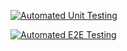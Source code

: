 [![Automated Unit Testing](https://github.com/Malkenes/social-media-client/actions/workflows/unit-test.yml/badge.svg)](https://github.com/Malkenes/social-media-client/actions/workflows/unit-test.yml)

[![Automated E2E Testing](https://github.com/Malkenes/social-media-client/actions/workflows/e2e-test.yml/badge.svg)](https://github.com/Malkenes/social-media-client/actions/workflows/e2e-test.yml)